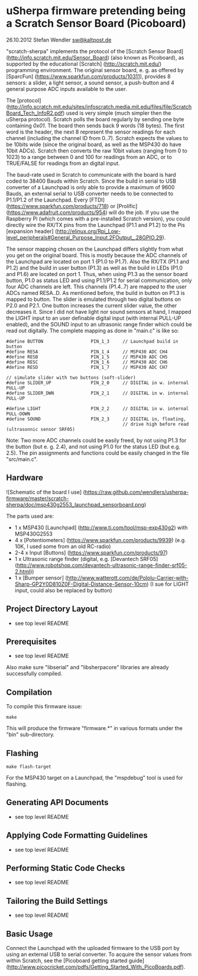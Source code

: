 uSherpa firmware pretending being a Scratch Sensor Board (Picoboard) 
=====================================================================

26.10.2012 Stefan Wendler
sw@kaltpost.de

"scratch-sherpa" implements the protocol of the 
[Scratch Sensor Board] (http://info.scratch.mit.edu/Sensor_Board) 
(also known as Picoboard), as supported by the educational [Scratch] (http://scratch.mit.edu/) 
programming environment. The original sensor board, e. g. as offered by 
[SparcFun] (https://www.sparkfun.com/products/10311), provides 8 sensors:
a slider, a light sensor, a sound sensor, a push-button and 4 general purpose ADC inputs available 
to the user. 

The [protocol] (http://info.scratch.mit.edu/sites/infoscratch.media.mit.edu/files/file/ScratchBoard_Tech_InfoR2.pdf) 
used is very simple (much simpler then the uSherpa protocol). Scratch polls the board
regularly by sending one byte containing _0x01_. The board then sends back 9 words (18 bytes). The first
word is the header, the next 8 represent the sensor readings for each channel (including the channel ID 
from 0..7). Scratch expects the values to be 10bits wide (since the original board, as well as the MSP430
do have 10bit ADCs). Scratch then converts the raw 10bit values (ranging from 0 to 1023) to a range
between 0 and 100 for readings from an ADC, or to TRUE/FALSE for readings from an digital input. 

The baud-rate used in Scratch to communicate with the board is hard coded to 38400 Bauds within Scratch. 
Since the build in serial to USB converter of a Launchpad is only able to provide a maximum of 9600 Bauds, 
an external serial to USB converter needs to be connected to P1.1/P1.2 of the Launchpad. Every 
[FTDI] (https://www.sparkfun.com/products/718) or
[Prolific] (https://www.adafruit.com/products/954) will do the job. If you use the Raspberry Pi 
(which comes with a pre-installed Scratch version), you could directly wire the RX/TX pins from 
the Launchpad (P1.1 and P1.2) to the Pis 
[expansion header] (http://elinux.org/Rpi_Low-level_peripherals#General_Purpose_Input.2FOutput_.28GPIO.29). 

The sensor mapping chosen on the Launchpad differs slightly from what you get on the original board. 
This is mostly because the ADC channels of the Launchpad are located on port 1 (P1.0 to P1.7). Also 
the RX/TX (P1.1 and P1.2) and the build in user button (P1.3) as well as the build in LEDs (P1.0 and
P1.6) are located on port 1. Thus, when using P1.3 as the sensor board button, P1.0 as status LED 
and using P1.1/P1.2 for serial communication, only four ADC channels are left. This channels
(P1.4..7) are mapped to the user ADCs named RESA..D. As mentioned before, the build in button
on P1.3 is mapped to button. The slider is emulated through two digital buttons on P2.0 and P2.1. 
One button increases the current slider value, the other decreases it. Since I did not have light
nor sound sensors at hand, I mapped the LIGHT input to an user definable digital input (with internal
PULL-UP enabled), and the SOUND input to an ultrasonic range finder which could be read out digitally.
The complete mapping as done in "main.c" is like so: 

	#define BUTTON					PIN_1_3		// Launchpad build in button
	#define RESA					PIN_1_4		// MSP430 ADC CH4
	#define RESB					PIN_1_5		// MSP430 ADC CH5
	#define RESC					PIN_1_6     // MSP430 ADC CH6
	#define RESD					PIN_1_7     // MSP430 ADC CH7

	// simulate slider with two buttons (soft-slider)
	#define SLIDER_UP				PIN_2_0		// DIGITAL in w. internal PULL-UP
	#define SLIDER_DWN				PIN_2_1		// DIGITAL in w. internal PULL-UP

	#define LIGHT					PIN_2_2		// DIGITAL in w. internal PULL-DOWN
	#define SOUND					PIN_2_3		// DIGITAL in, floating, 
												// drive high before read (ultrasonnic sensor SRF05)


Note: Two more ADC channels could be easily freed, by not using P1.3 for the button (but e. g. 2.4), 
and not using P1.0 for the status LED (but e.g. 2.5). The pin assignments and functions could be 
easily changed in the file "src/main.c".


Hardware
---------

![Schematic of the board I use] (https://raw.github.com/wendlers/usherpa-firmware/master/scratch-sherpa/doc/msp430g2553_launchpad_sensorboard.png)

The parts used are:

* 1   x MSP430 [Launchpad] (http://www.ti.com/tool/msp-exp430g2) with MSP430G2553
* 4   x [Potentiometers] (https://www.sparkfun.com/products/9939) (e.g. 10K, I used some from an old RC-radio)
* 2-4 x Input [Buttons] (https://www.sparkfun.com/products/97)
* 1   x Ultrasonic range finder (digital, e.g. [Devantech SRF05] (http://www.robotshop.com/devantech-ultrasonic-range-finder-srf05-2.html)) 
* 1   x [Bumper sensor] (http://www.watterott.com/de/Pololu-Carrier-with-Sharp-GP2Y0D810Z0F-Digital-Distance-Sensor-10cm) (I sue for LIGHT input, could also be replaced by button)


Project Directory Layout
------------------------

* see top level README


Prerequisites
-------------

* see top level README

Also make sure "libserial" and "libsherpacore" libraries are already successfully compiled.


Compilation
------------

To compile this firmware issue:

	make

This will produce the firmware "firmware.*" in various formats under the "bin" sub-directory. 


Flashing
--------

	make flash-target

For the MSP430 target on a Launchpad, the "mspdebug" tool is used for flashing. 


Generating API Documents
------------------------

* see top level README


Applying Code Formatting Guidelines
----------------------------------

* see top level README


Performing Static Code Checks
-----------------------------

* see top level README


Tailoring the Build Settings
----------------------------

* see top level README


Basic Usage
----------------------------

Connect the Launchpad with the uploaded firmware to the USB port by using an external USB to serial
converter. To acquire the sensor values from within Scratch, see the 
[Picoboard getting started guide] (http://www.picocricket.com/pdfs/Getting_Started_With_PicoBoards.pdf).
 
